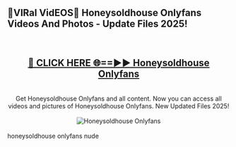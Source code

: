 <h2>🔴VIRal VidEOS🔴 Honeysoldhouse Onlyfans Videos And Photos - Update Files 2025!</h2>
<br>
<div align="center">
<h2><a href="https://virallinks.top/odZfE0" rel="nofollow">🔴 CLICK HERE 🌐==►► Honeysoldhouse Onlyfans</a></h2>
<br>
Get Honeysoldhouse Onlyfans and all content. Now you can access all videos and pictures of Honeysoldhouse Onlyfans. New Updated Files 2025!
<br>
<br>
<a href="https://virallinks.top/odZfE0" rel="nofollow" data-target="animated-image.originalLink"><img src="https://i.imgur.com/dJHk4Zq.gif)" alt="Honeysoldhouse Onlyfans" style="max-width: 100%; display: inline-block;" data-target="animated-image.originalImage"></a>
</div>
<br>
honeysoldhouse onlyfans nude